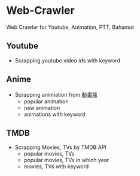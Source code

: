 # Web-Crawler
Web Crawler for Youtube, Animation, PTT, Bahamut 

## Youtube
- Scrapping youtube video ids with keyword

## Anime
- Scrapping animiation from [動畫瘋](https://ani.gamer.com.tw/animeList.php)
  - popular animation
  - new animation
  - animations with keyword

## TMDB 
- Scrapping Movies, TVs by TMDB API
  - popular movies, TVs
  - popular movies, TVs in which year
  - movies, TVs with keyword
